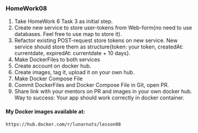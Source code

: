 ### HomeWork08

1. Take HomeWork 6 Task 3 as initial step.
2. Create new service to store user-tokens from Web-form(no need to use
   databases. Feel free to use map to store it).
3. Refactor existing POST-request store tokens on new service. New service
   should store them as structure{token: your token, createdAt: currentdate,
   expiredAt: currentdate + 10 days}.
4. Make DockerFiles to both services
5. Create account on docker hub.
6. Create images, tag it, upload it on your own hub.
7. Make Docker Compose File
8. Commit DockerFiles and Docker Compose File in Git, open PR.
9. Share link with your mentors on PR and images in your own docker hub.
   Way to success: Your app should work correctly in docker container.

#### My Docker images available at:

`https://hub.docker.com/r/lunarnuts/lesson08`
